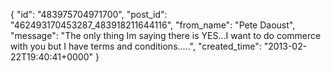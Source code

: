  {
   "id": "483975704971700",
   "post_id": "462493170453287_483918211644116",
   "from_name": "Pete Daoust",
   "message": "The only thing Im saying there is YES...I want to do commerce with you but I have terms and conditions.....",
   "created_time": "2013-02-22T19:40:41+0000"
 }
